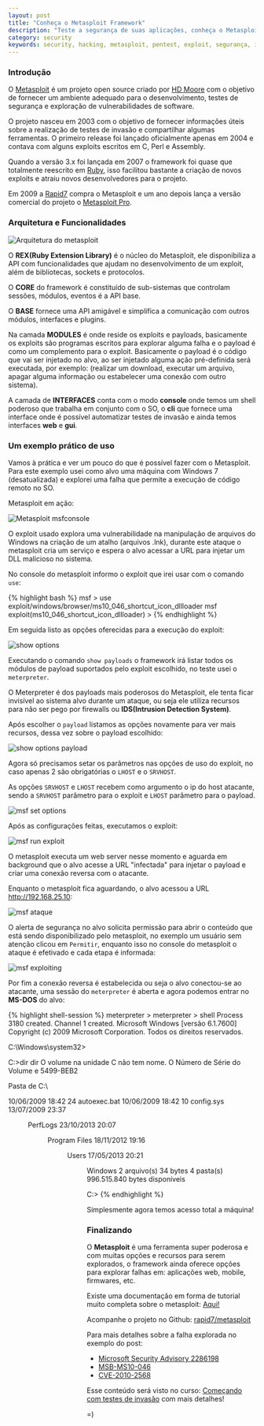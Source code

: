 ```yaml
---
layout: post
title: "Conheça o Metasploit Framework"
description: "Teste a segurança de suas aplicações, conheça o Metasploit Framework!"
category: security
keywords: security, hacking, metasploit, pentest, exploit, segurança, invasão
---
```


### Introdução

O [Metasploit](http://www.metasploit.com/) é um projeto open source criado
por [HD Moore](https://twitter.com/hdmoore) com o objetivo de fornecer um ambiente adequado para o
desenvolvimento, testes de segurança e exploração de vulnerabilidades de
software.

O projeto nasceu em 2003 com o objetivo de fornecer informações úteis sobre a
realização de testes de invasão e compartilhar algumas ferramentas. O primeiro
release foi lançado oficialmente apenas em 2004 e contava com alguns exploits
escritos em C, Perl e Assembly.

Quando a versão 3.x foi lançada em 2007 o framework foi quase que totalmente
reescrito em [Ruby](https://www.ruby-lang.org/en/), isso facilitou bastante
a criação de novos exploits e atraiu novos desenvolvedores para o projeto.

Em 2009 a [Rapid7](http://www.rapid7.com/) compra o Metasploit e um ano depois
lança a versão comercial do projeto o [Metasploit Pro](http://metasploit.pro).

### Arquitetura e Funcionalidades

![Arquitetura do metasploit](/images/msf-arquitetura.png)

O **REX(Ruby Extension Library)** é o núcleo do Metasploit, ele disponibiliza
a API com funcionalidades que ajudam no desenvolvimento de um exploit, além de
bibliotecas, sockets e protocolos.

O **CORE** do framework é constituído de sub-sistemas que controlam sessões,
módulos, eventos é a API base.

O **BASE** fornece uma API amigável e simplifica a comunicação com outros
módulos, interfaces e plugins.

Na camada **MODULES** é onde reside os exploits e payloads, basicamente
os exploits são programas escritos para explorar alguma falha e o payload
é como um complemento para o exploit. Basicamente o payload é o código que
vai ser injetado no alvo, ao ser injetado alguma ação pré-definida será
executada, por exemplo: (realizar um download, executar um arquivo, apagar
alguma informação ou estabelecer uma conexão com outro sistema).

A camada de **INTERFACES** conta com o modo **console** onde temos um shell poderoso
que trabalha em conjunto com o SO, o **cli** que fornece uma interface onde
é possível automatizar testes de invasão e ainda temos interfaces **web** e **gui**.

### Um exemplo prático de uso

Vamos à prática e ver um pouco do que é possível fazer com o Metasploit.
Para este exemplo usei como alvo uma máquina com Windows 7 (desatualizada)
e explorei uma falha que permite a execução de código remoto no SO.

Metasploit em ação:

![Metasploit msfconsole](/images/msf-console.png)

O exploit usado explora uma vulnerabilidade na manipulação de arquivos do
Windows na criação de um atalho (arquivos .lnk), durante este ataque o metasploit
cria um serviço e espera o alvo acessar a URL para injetar um DLL malicioso no sistema.

No console do metasploit informo o exploit que irei usar com o comando `use`:

{% highlight bash %}
msf > use exploit/windows/browser/ms10_046_shortcut_icon_dllloader
msf exploit(ms10_046_shortcut_icon_dllloader) >
{% endhighlight %}

Em seguida listo as opções oferecidas para a execução do exploit:

![show options](/images/msf-options.png)

Executando o comando `show payloads` o framework irá listar todos os módulos
de payload suportados pelo exploit escolhido, no teste usei o `meterpreter`.

O Meterpreter é dos payloads mais poderosos do Metasploit, ele tenta ficar
invisível ao sistema alvo durante um ataque, ou seja ele utiliza recursos para
não ser pego por firewalls ou **IDS(Intrusion Detection System)**.

Após escolher o `payload` listamos as opções novamente para ver mais recursos,
dessa vez sobre o payload escolhido:

![show options payload](/images/msf-payload-options.png)

Agora só precisamos setar os parâmetros nas opções de uso do exploit, no caso
apenas 2 são obrigatórias o `LHOST` e o `SRVHOST`.

As opções `SRVHOST` e `LHOST` recebem como argumento o ip do host atacante,
sendo a `SRVHOST` parâmetro para o exploit e `LHOST` parâmetro para o payload.

![msf set options](/images/msf-set-options.png)

Após as configurações feitas, executamos o exploit:

![msf run exploit](/images/msf-run-exploit.png)

O metasploit executa um web server nesse momento e aguarda em background que o
alvo acesse a URL "infectada" para injetar o payload e criar uma conexão reversa
com o atacante.

Enquanto o metasploit fica aguardando, o alvo acessou a URL http://192.168.25.10:

![msf ataque](/images/msf-ataque.png)

O alerta de segurança no alvo solicita permissão para abrir o conteúdo que
está sendo disponibilizado pelo metasploit, no exemplo um usuário sem atenção
clicou em `Permitir`, enquanto isso no console do metasploit o ataque é efetivado
e cada etapa é informada:

![msf exploiting](/images/msf-exploit.png)

Por fim a conexão reversa é estabelecida ou seja o alvo conectou-se ao atacante,
uma sessão do `meterpreter` é aberta e agora podemos entrar no **MS-DOS** do alvo:

{% highlight shell-session %}
meterpreter >
meterpreter > shell
Process 3180 created.
Channel 1 created.
Microsoft Windows [versão 6.1.7600]
Copyright (c) 2009 Microsoft Corporation. Todos os direitos reservados.

C:\Windows\system32>

C:\>dir
dir
 O volume na unidade C não tem nome.
 O Número de Série do Volume e 5499-BEB2

 Pasta de C:\

10/06/2009  18:42                24 autoexec.bat
10/06/2009  18:42                10 config.sys
13/07/2009  23:37    <DIR>          PerfLogs
23/10/2013  20:07    <DIR>          Program Files
18/11/2012  19:16    <DIR>          Users
17/05/2013  20:21    <DIR>          Windows
               2 arquivo(s)             34 bytes
               4 pasta(s)      996.515.840 bytes disponíveis

C:\>
{% endhighlight %}

Simplesmente agora temos acesso total a máquina!

### Finalizando

O **Metasploit** é uma ferramenta super poderosa e com muitas opções e recursos
para serem explorados, o framework ainda oferece opções para explorar falhas em:
aplicações web, mobile, firmwares, etc.

Existe uma documentação em forma de tutorial muito completa sobre o metasploit:
[Aqui!](http://www.offensive-security.com/metasploit-unleashed/Main_Page)

Acompanhe o projeto no Github: [rapid7/metasploit](https://github.com/rapid7/metasploit-framework)

Para mais detalhes sobre a falha explorada no exemplo do post:

* [Microsoft Security Advisory 2286198](http://technet.microsoft.com/en-us/security/advisory/2286198)
* [MSB-MS10-046](http://technet.microsoft.com/en-us/security/bulletin/MS10-046)
* [CVE-2010-2568](http://cvedetails.com/cve/2010-2568)

Esse conteúdo será visto no curso:
[Começando com testes de invasão](http://infoslack.com/security/curso-comecando-com-testes-de-invasao/)
com mais detalhes!

=)
